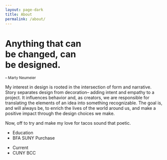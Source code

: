 ```yaml
---
layout: page-dark
title: About
permalink: /about/
---
```


<div class="content__block">
    <h1 class="content__title">Anything that&nbsp;can<br>be changed,&nbsp;can <br>be designed.</h1>
    <small>– Marty Neumeier</small>
    <p>
        My interest in design is rooted in the intersection of form and narrative. Story separates design from decoration– adding intent and empathy to a project. It influences behavior and, as creators, we are responsible for translating the elements of an idea into something recognizable. The goal is, and will always be, to enrich the lives of the world around us, and make a positive impact through the design choices we make. 
    </p>
    <p>
        Now, off to try and make my love for tacos sound that poetic.
    </p>
    <ul>
        <li>Education</li>
        <li>BFA SUNY Purchase</li>
    </ul>
    <ul>
        <li>Current</li>
        <li>CUNY BCC</li>
    </ul>
</div>
